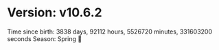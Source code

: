# Version: v10.6.2
Time since birth: 3838 days, 92112 hours, 5526720 minutes, 331603200 seconds
Season: Spring 🌸
